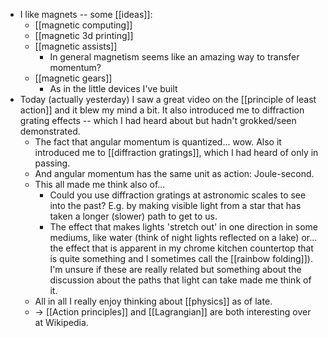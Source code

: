- I like magnets -- some [[ideas]]:
  - [[magnetic computing]]
  - [[magnetic 3d printing]]
  - [[magnetic assists]]
    - In general magnetism seems like an amazing way to transfer momentum?
  - [[magnetic gears]]
    - As in the little devices I've built
- Today (actually yesterday) I saw a great video on the [[principle of least action]] and it blew my mind a bit. It also introduced me to diffraction grating effects -- which I had heard about but hadn't grokked/seen demonstrated.
  - The fact that angular momentum is quantized... wow. Also it introduced me to [[diffraction gratings]], which I had heard of only in passing.
  - And angular momentum has the same unit as action: Joule-second.
  - This all made me think also of...
    - Could you use diffraction gratings at astronomic scales to see into the past? E.g. by making visible light from a star that has taken a longer (slower) path to get to us.
    - The effect that makes lights 'stretch out' in one direction in some mediums, like water (think of night lights reflected on a lake) or... the effect that is apparent in my chrome kitchen countertop that is quite something and I sometimes call the [[rainbow folding]]). I'm unsure if these are really related but something about the discussion about the paths that light can take made me think of it.
  - All in all I really enjoy thinking about [[physics]] as of late.
  - -> [[Action principles]] and [[Lagrangian]] are both interesting over at Wikipedia.
